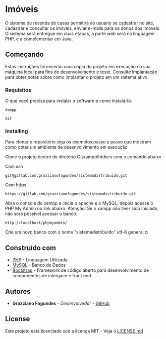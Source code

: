 # Imóveis

O sistema de revenda de casas permitirá ao usuário se cadastrar no site, cadastrar e consultar os imóveis, enviar e-mails para os donos dos imóveis.
O sistema será entregue em duas etapas, a parte web será na linguagem PHP, e a complementar em Java.

## Começando

Estas instruções fornecerão uma cópia do projeto em execução na sua máquina local para fins de desenvolvimento e teste. Consulte implantação para obter notas sobre como implantar o projeto em um sistema ativo.

### Requisitos

O que você precisa para instalar o software e como instalá-lo.

```
Xampp
```
```
Git
```

### Installing

Para clonar o repositório siga os exemplos passo a passo que mostram como obter um ambiente de desenvolvimento em execução

Clone o projeto dentro do diretório C:\xampp\htdocs com o comando abaixo

Com ssh
```
git@gitlab.com:grazzianofagundes/sistemadistribuido.git
```
Com https
```
https://gitlab.com/grazzianofagundes/sistemadistribuido.git
```

Abra o console do xampp e inicie o apache e o MySQL, depois acesse o PHP My Admin no link abaixo.
Atenção: Se o xampp não tiver sido iniciado, não será possível acessar o banco.

```
http://localhost/phpmyadmin/
```

Crie um novo banco com o nome "sistemadistribuido" utf-8 general ci

<!-- Termine com um exemplo de como retirar alguns dados do sistema ou usá-los para uma pequena demonstração

## Running the tests

Explain how to run the automated tests for this system

### Break down into end to end tests

Explain what these tests test and why

```
Give an example
```

### And coding style tests

Explain what these tests test and why

```
Give an example
```

## Deployment

Add additional notes about how to deploy this on a live system -->

## Construído com

* [PHP](https://www.php.net/manual/pt_BR/intro-whatis.php) - Linguagem Utilizada
* [MySQL](https://www.mysql.com/) - Banco de Dados
* [Bootstrap](https://getbootstrap.com/) - Framework de código aberto para desenvolvimento de componentes de intergace e front end

<!-- ## Contributing

Please read [CONTRIBUTING.md](https://gist.github.com/PurpleBooth/b24679402957c63ec426) for details on our code of conduct, and the process for submitting pull requests to us.

## Versioning

We use [SemVer](http://semver.org/) for versioning. For the versions available, see the [tags on this repository](https://github.com/your/project/tags).  -->

## Autores

* **Grazziano Fagundes** - *Desenvolvedor* - [GitHub](https://github.com/grazziano)

<!-- See also the list of [contributors](https://github.com/grazziano) who participated in this project. -->

## License

Este projeto está licenciado sob a licença MIT - Veja o [LICENSE.md](https://opensource.org/licenses/MIT)

<!-- ## Acknowledgments

* Hat tip to anyone whose code was used
* Inspiration
* etc -->

